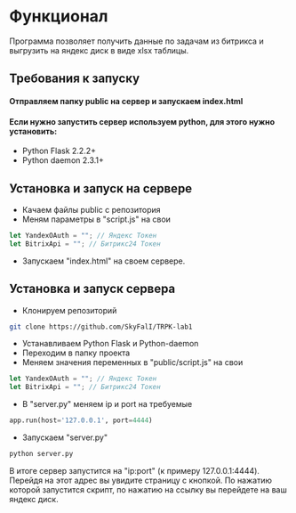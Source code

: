 # Функционал 
Программа позволяет получить данные по задачам из битрикса и выгрузить на яндекс диск в виде xlsx таблицы.
## Требования к запуску
#### Отправляем папку public на сервер и запускаем index.html
#### Если нужно запустить сервер используем python, для этого нужно установить:
- Python Flask 2.2.2+
- Python daemon 2.3.1+
## Установка и запуск на сервере
- Качаем файлы public с репозитория
- Меням параметры в "script.js" на свои
```js
let YandexOAuth = ""; // Яндекс Токен
let BitrixApi = ""; // Битрикс24 Токен
```
- Запускаем "index.html" на своем сервере.
## Установка и запуск сервера
- Клонируем репозиторий
```bash
git clone https://github.com/SkyFalI/TRPK-lab1
```
- Устанавливаем Python Flask и Python-daemon
- Переходим в папку проекта
- Меняем значения переменных в "public/script.js" на свои
```js
let YandexOAuth = ""; // Яндекс Токен
let BitrixApi = ""; // Битрикс24 Токен
```
- В "server.py" меняем ip и port на требуемые
```py
app.run(host='127.0.0.1', port=4444)
```
- Запускаем "server.py"
```bash
python server.py
```
В итоге сервер запустится на "ip:port" (к примеру 127.0.0.1:4444). 
Перейдя на этот адрес вы увидите страницу с кнопкой. 
По нажатию которой запустится скрипт, по нажатию на ссылку вы перейдете на ваш яндекс диск. 

